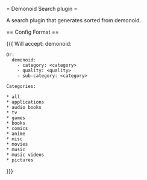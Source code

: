 = Demonoid Search plugin =

A search plugin that generates sorted from demonoid.

== Config Format ==


{{{
    Will accept:
      demonoid: <category>

    Or:
      demonoid:
        - category: <category>
        - quality: <quality>
        - sub-category: <category>

    Categories:

    * all
    * applications
    * audio books
    * tv
    * games
    * books
    * comics
    * anime
    * misc
    * movies
    * music
    * music videos
    * pictures
}}}
